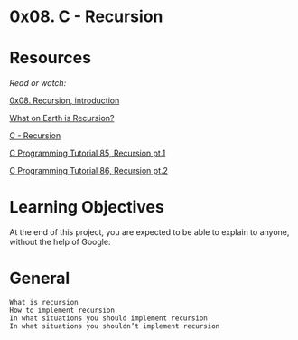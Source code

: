 # 0x08. C - Recursion

# Resources

*Read or watch:*

[0x08. Recursion, introduction](https://intranet.alxswe.com/rltoken/dzZB83Hm3lO7dScjhebAxw)

[What on Earth is Recursion?](https://intranet.alxswe.com/rltoken/xYjKl3024oN58Bi_621_vQ)

[C - Recursion](https://intranet.alxswe.com/rltoken/u4ojc5CZpf4qiuQvmXCiOA)

[C Programming Tutorial 85, Recursion pt.1](https://intranet.alxswe.com/rltoken/Wv-wffgpXelN9ZTrbmiOyA)

[C Programming Tutorial 86, Recursion pt.2](https://intranet.alxswe.com/rltoken/7GVdI-KT-M1vOIzwEjSahQ)

# Learning Objectives
At the end of this project, you are expected to be able to explain to anyone, without the help of Google:

# General
    What is recursion
    How to implement recursion
    In what situations you should implement recursion
    In what situations you shouldn’t implement recursion